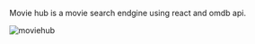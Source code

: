 Movie hub  is a movie search endgine using react and omdb api.

![moviehub](https://github.com/sashika20643/Moviehub-react-/assets/73024901/8950cfda-7903-4fca-8e61-60fd57a96784)
